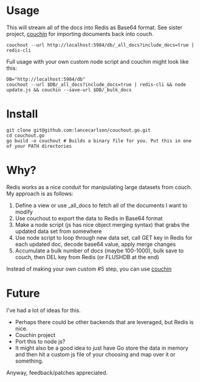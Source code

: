 # Usage

This will stream all of the docs into Redis as Base64 format. See sister project, [couchin](https://github.com/lancecarlson/couchin.go) for importing documents back into couch.

```
couchout --url http://localhost:5984/db/_all_docs?include_docs=true | redis-cli
```

Full usage with your own custom node script and couchin might look like this:

```
DB="http://localhost:5984/db"
couchout --url $DB/_all_docs?include_docs=true | redis-cli && node update.js && couchin --save-url $DB/_bulk_docs
```

# Install

```
git clone git@github.com:lancecarlson/couchout.go.git
cd couchout.go
go build -o couchout # Builds a binary file for you. Put this in one of your PATH directories
```

# Why?

Redis works as a nice conduit for manipulating large datasets from couch. My approach is as follows:

1. Define a view or use _all_docs to fetch all of the documents I want to modify
2. Use couchout to export the data to Redis in Base64 format
3. Make a node script (js has nice object merging syntax) that grabs the updated data set from somewhere
4. Use node script to loop through new data set, call GET key in Redis for each updated doc, decode base64 value, apply merge changes
5. Accumulate a bulk number of docs (maybe 100-1000), bulk save to couch, then DEL key from Redis (or FLUSHDB at the end)

Instead of making your own custom #5 step, you can use [couchin](https://github.com/lancecarlson/couchin.go)


# Future

I've had a lot of ideas for this. 

* Perhaps there could be other backends that are leveraged, but Redis is nice. 
* Couchin project 
* Port this to node js? 
* It might also be a good idea to just have Go store the data in memory and then hit a custom js file of your choosing and map over it or something. 

Anyway, feedback/patches appreciated.
